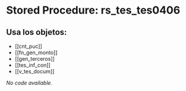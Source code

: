 # Stored Procedure: rs_tes_tes0406

## Usa los objetos:
- [[cnt_puc]]
- [[fn_gen_monto]]
- [[gen_terceros]]
- [[tes_inf_con]]
- [[v_tes_docum]]

*No code available.*
